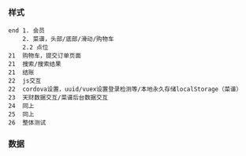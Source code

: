 ### 样式
	end 1. 会员
		2. 菜谱，头部/底部/滑动/购物车
		2.2 点位
	21	购物车，提交订单页面
	21	搜索/搜索结果
	21	结账
	22	js交互
	22	cordova设置，uuid/vuex设置登录检测等/本地永久存储localStorage（菜谱）
	23	天财数据交互/菜谱后台数据交互
	24	同上
	25	同上
	26	整体测试


### 数据